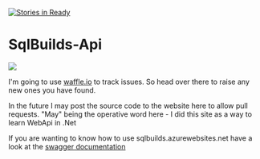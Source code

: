[![Stories in Ready](https://badge.waffle.io/kchenery/SqlBuilds-Api.png?label=ready&title=Ready)](https://waffle.io/kchenery/SqlBuilds-Api)
# SqlBuilds-Api 
<a href="https://www.statuscake.com" title="Website Uptime Monitoring">
<img src="https://www.statuscake.com/App/button/index.php?Track=QXOV6xj9eV&Days=30&Design=6" />
</a>

I'm going to use [waffle.io](https://waffle.io/kchenery/SqlBuilds-Api) to track issues. So head over there to raise any new ones you have found.

In the future I may post the source code to the website here to allow pull requests.  "May" being the operative word here - I did this site as a way to learn WebApi in .Net

If you are wanting to know how to use sqlbuilds.azurewebsites.net have a look at the [swagger documentation](http://sqlbuilds.azurewebsites.net/swagger)
